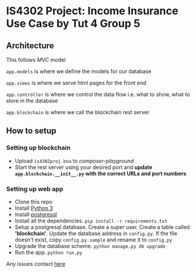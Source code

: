 # IS4302 Project: Income Insurance Use Case by Tut 4 Group 5
## Architecture
This follows *MVC* model

`app.models` is where we define the models for our database

`app.views` is where we serve html pages for the front end

`app.controller` is where we control the data flow i.e. what to show, what to store in the database

`app.blockchain` is where we call the blockchain rest server

## How to setup
### Setting up blockchain
- Upload `is4302proj.bna` to *composer-playground*
- Start the rest server using your desired port and **update `app.blockchain.__init__.py` with the correct URLs and port numbers**

### Setting up web app
- Clone this repo
- Install [Python 3](https://www.python.org/downloads/)
- Install [postgresql](https://www.postgresql.org/download/)
- Install all the dependencies. `pip install -r requirements.txt`
- Setup a postgresql database. Create a super user. Create a table called **'blockchain'**. Update the database address in `config.py`. If the file doesn't exist, copy `config.py.sample` and rename it to `config.py`
- Upgrade the database scheme. `python manage.py db upgrade`
- Run the app. `python run.py`

Any issues contact [here](mailto:max.kusnadi@gmail.com)
